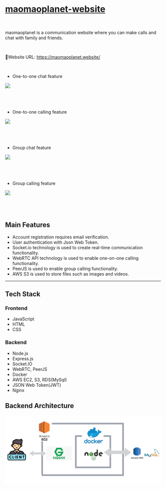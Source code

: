 # [maomaoplanet-website](https://maomaoplanet.website/)


<br/>

maomaoplanet is a communication website where you can make calls and chat with family and friends.

<br/>

🔗Website URL: https://maomaoplanet.website/

<br/>

* One-to-one chat feature

![](static/images/single_chat.gif)
<br/>
<br/>
<br/>
<br/>

* One-to-one calling feature

![](static/images/phone_call.gif)
<br/>
<br/>
<br/>
<br/>

* Group chat feature

![](static/images/group_chat.gif)
<br/>
<br/>
<br/>
<br/>

* Group calling feature

![](static/images/group_call.gif)
<br/>
<br/>
<br/>
<br/>


## Main Features

* Account registration requires email verification.
* User authentication with Json Web Token.
* Socket.io technology is used to create real-time communication functionality.
* WebRTC API technology is used to enable one-on-one calling functionality.
* PeerJS is used to enable group calling functionality.
* AWS S3 is used to store files such as images and videos.
<hr/>

## Tech Stack
### Frontend
* JavaScript
* HTML
* CSS


### Backend
* Node.js
* Express.js
* Socket.IO
* WebRTC, PeerJS
* Docker
* AWS EC2, S3, RDS(MySql)
* JSON Web Token(JWT)
* Nginx


## Backend Architecture

![](static/images/fotor_2023-3-3_17_40_52.png)






